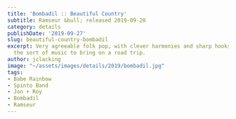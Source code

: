 ```yaml
---
title: 'Bombadil :: Beautiful Country'
subtitle: Ramseur &bull; released 2019-09-20
category: details
publishDate: '2019-09-27'
slug: beautiful-country-bombadil
excerpt: Very agreeable folk pop, with clever harmonies and sharp hooks making it
  the sort of music to bring on a road trip.
author: jclacking
image: "~/assets/images/details/2019/bombadil.jpg"
tags:
- Babe Rainbow
- Spinto Band
- Jon + Roy
- Bombadil
- Ramseur
---
```


